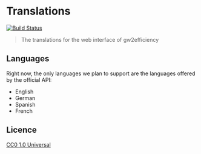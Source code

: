 # Translations

[![Build Status](https://img.shields.io/travis/gw2efficiency/translations.svg?style=flat-square)](https://travis-ci.org/gw2efficiency/translations)

> The translations for the web interface of gw2efficiency

## Languages

Right now, the only languages we plan to support are the languages offered by the official API:

- English
- German
- Spanish
- French

## Licence

[CC0 1.0 Universal](LICENCE.md)
